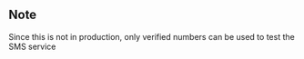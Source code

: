

## Note
Since this is not in production, only verified numbers can be used to test the SMS service